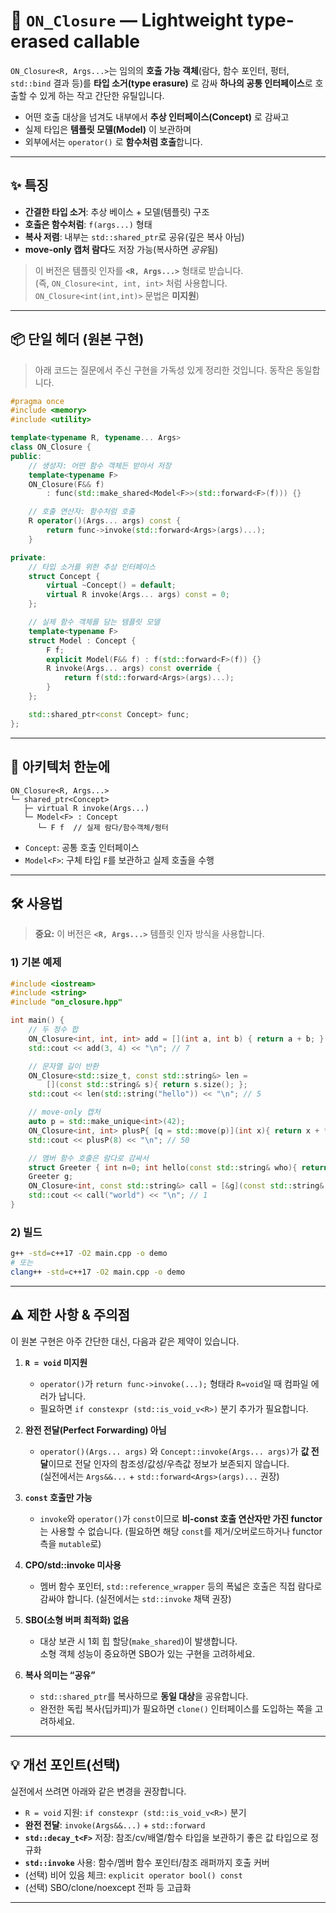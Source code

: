 # 🧰 `ON_Closure` — Lightweight type-erased callable

`ON_Closure<R, Args...>`는 임의의 **호출 가능 객체**(람다, 함수 포인터, 펑터, `std::bind` 결과 등)를 **타입 소거(type erasure)** 로 감싸 **하나의 공통 인터페이스**로 호출할 수 있게 하는 작고 간단한 유틸입니다.

- 어떤 호출 대상을 넘겨도 내부에서 **추상 인터페이스(Concept)** 로 감싸고
- 실제 타입은 **템플릿 모델(Model<F>)** 이 보관하며
- 외부에서는 `operator()` 로 **함수처럼 호출**합니다.

---

## ✨ 특징

- **간결한 타입 소거**: 추상 베이스 + 모델(템플릿) 구조
- **호출은 함수처럼**: `f(args...)` 형태
- **복사 저렴**: 내부는 `std::shared_ptr`로 공유(깊은 복사 아님)
- **move-only 캡처 람다**도 저장 가능(복사하면 *공유*됨)

> 이 버전은 템플릿 인자를 **`<R, Args...>`** 형태로 받습니다.  
> (즉, `ON_Closure<int, int, int>` 처럼 사용합니다. `ON_Closure<int(int,int)>` 문법은 **미지원**)

---

## 📦 단일 헤더 (원본 구현)

> 아래 코드는 질문에서 주신 구현을 가독성 있게 정리한 것입니다. 동작은 동일합니다.

```cpp
#pragma once
#include <memory>
#include <utility>

template<typename R, typename... Args>
class ON_Closure {
public:
    // 생성자: 어떤 함수 객체든 받아서 저장
    template<typename F>
    ON_Closure(F&& f)
        : func(std::make_shared<Model<F>>(std::forward<F>(f))) {}

    // 호출 연산자: 함수처럼 호출
    R operator()(Args... args) const {
        return func->invoke(std::forward<Args>(args)...);
    }

private:
    // 타입 소거를 위한 추상 인터페이스
    struct Concept {
        virtual ~Concept() = default;
        virtual R invoke(Args... args) const = 0;
    };

    // 실제 함수 객체를 담는 템플릿 모델
    template<typename F>
    struct Model : Concept {
        F f;
        explicit Model(F&& f) : f(std::forward<F>(f)) {}
        R invoke(Args... args) const override {
            return f(std::forward<Args>(args)...);
        }
    };

    std::shared_ptr<const Concept> func;
};
```

---

## 🧠 아키텍처 한눈에

```
ON_Closure<R, Args...>
└─ shared_ptr<Concept>
   ├─ virtual R invoke(Args...)
   └─ Model<F> : Concept
      └─ F f  // 실제 람다/함수객체/펑터
```

- `Concept`: 공통 호출 인터페이스
- `Model<F>`: 구체 타입 `F`를 보관하고 실제 호출을 수행

---

## 🛠 사용법

> **중요:** 이 버전은 **`<R, Args...>`** 템플릿 인자 방식을 사용합니다.

### 1) 기본 예제

```cpp
#include <iostream>
#include <string>
#include "on_closure.hpp"

int main() {
    // 두 정수 합
    ON_Closure<int, int, int> add = [](int a, int b) { return a + b; };
    std::cout << add(3, 4) << "\n"; // 7

    // 문자열 길이 반환
    ON_Closure<std::size_t, const std::string&> len =
        [](const std::string& s){ return s.size(); };
    std::cout << len(std::string("hello")) << "\n"; // 5

    // move-only 캡처
    auto p = std::make_unique<int>(42);
    ON_Closure<int, int> plusP{ [q = std::move(p)](int x){ return x + *q; } };
    std::cout << plusP(8) << "\n"; // 50

    // 멤버 함수 호출은 람다로 감싸서
    struct Greeter { int n=0; int hello(const std::string& who){ return ++n, (std::cout<<"hi "<<who<<"\n", n); } };
    Greeter g;
    ON_Closure<int, const std::string&> call = [&g](const std::string& w){ return g.hello(w); };
    std::cout << call("world") << "\n"; // 1
}
```

### 2) 빌드

```bash
g++ -std=c++17 -O2 main.cpp -o demo
# 또는
clang++ -std=c++17 -O2 main.cpp -o demo
```

---

## ⚠️ 제한 사항 & 주의점

이 원본 구현은 아주 간단한 대신, 다음과 같은 제약이 있습니다.

1. **`R = void` 미지원**
   - `operator()`가 `return func->invoke(...);` 형태라 `R=void`일 때 컴파일 에러가 납니다.
   - 필요하면 `if constexpr (std::is_void_v<R>)` 분기 추가가 필요합니다.

2. **완전 전달(Perfect Forwarding) 아님**
   - `operator()(Args... args)` 와 `Concept::invoke(Args... args)`가 **값 전달**이므로
     전달 인자의 참조성/값성/우측값 정보가 보존되지 않습니다.  
     (실전에서는 `Args&&...` + `std::forward<Args>(args)...` 권장)

3. **`const` 호출만 가능**
   - `invoke`와 `operator()`가 `const`이므로 **비-const 호출 연산자만 가진 functor**는 사용할 수 없습니다.
     (필요하면 해당 `const`를 제거/오버로드하거나 functor 측을 `mutable`로)

4. **CPO/std::invoke 미사용**
   - 멤버 함수 포인터, `std::reference_wrapper` 등의 폭넓은 호출은 직접 람다로 감싸야 합니다.
     (실전에서는 `std::invoke` 채택 권장)

5. **SBO(소형 버퍼 최적화) 없음**
   - 대상 보관 시 1회 힙 할당(`make_shared`)이 발생합니다.  
     소형 객체 성능이 중요하면 SBO가 있는 구현을 고려하세요.

6. **복사 의미는 “공유”**
   - `std::shared_ptr`를 복사하므로 **동일 대상**을 공유합니다.
   - 완전한 독립 복사(딥카피)가 필요하면 `clone()` 인터페이스를 도입하는 쪽을 고려하세요.

---

## 💡 개선 포인트(선택)

실전에서 쓰려면 아래와 같은 변경을 권장합니다.

- `R = void` 지원: `if constexpr (std::is_void_v<R>)` 분기
- **완전 전달**: `invoke(Args&&...)` + `std::forward`
- **`std::decay_t<F>`** 저장: 참조/cv/배열/함수 타입을 보관하기 좋은 값 타입으로 정규화
- **`std::invoke`** 사용: 함수/멤버 함수 포인터/참조 래퍼까지 호출 커버
- (선택) 비어 있음 체크: `explicit operator bool() const`
- (선택) SBO/clone/noexcept 전파 등 고급화

---

